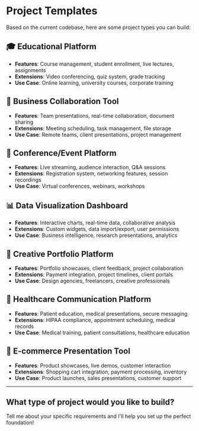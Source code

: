 # Project Templates

Based on the current codebase, here are some project types you can build:

## 🎓 **Educational Platform**
- **Features**: Course management, student enrollment, live lectures, assignments
- **Extensions**: Video conferencing, quiz system, grade tracking
- **Use Case**: Online learning, university courses, corporate training

## 🏢 **Business Collaboration Tool**
- **Features**: Team presentations, real-time collaboration, document sharing
- **Extensions**: Meeting scheduling, task management, file storage
- **Use Case**: Remote teams, client presentations, project management

## 🎯 **Conference/Event Platform**
- **Features**: Live streaming, audience interaction, Q&A sessions
- **Extensions**: Registration system, networking features, session recordings
- **Use Case**: Virtual conferences, webinars, workshops

## 📊 **Data Visualization Dashboard**
- **Features**: Interactive charts, real-time data, collaborative analysis
- **Extensions**: Custom widgets, data import/export, user permissions
- **Use Case**: Business intelligence, research presentations, analytics

## 🎨 **Creative Portfolio Platform**
- **Features**: Portfolio showcases, client feedback, project collaboration
- **Extensions**: Payment integration, project timelines, client portals
- **Use Case**: Design agencies, freelancers, creative professionals

## 🏥 **Healthcare Communication Platform**
- **Features**: Patient education, medical presentations, secure messaging
- **Extensions**: HIPAA compliance, appointment scheduling, medical records
- **Use Case**: Medical training, patient consultations, healthcare education

## 🛒 **E-commerce Presentation Tool**
- **Features**: Product showcases, live demos, customer interaction
- **Extensions**: Shopping cart integration, payment processing, inventory
- **Use Case**: Product launches, sales presentations, customer support

---

## **What type of project would you like to build?**

Tell me about your specific requirements and I'll help you set up the perfect foundation! 